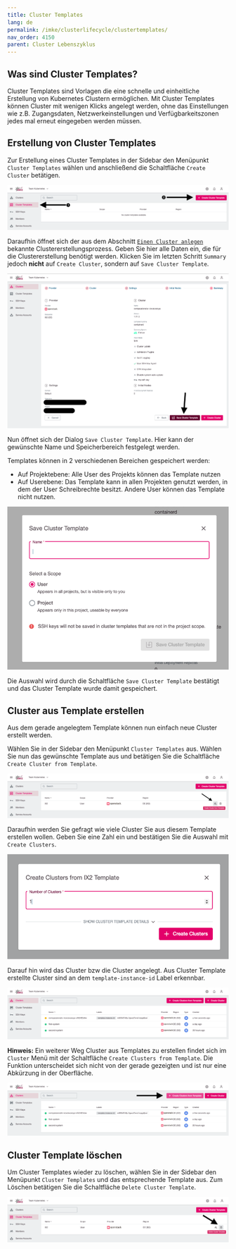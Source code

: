 ```yaml
---
title: Cluster Templates
lang: de
permalink: /imke/clusterlifecycle/clustertemplates/
nav_order: 4150
parent: Cluster Lebenszyklus
---
```

<!-- LTeX:  language=de-DE -->

## Was sind Cluster Templates?

Cluster Templates sind Vorlagen die eine schnelle und einheitliche Erstellung von Kubernetes Clustern ermöglichen. Mit Cluster Templates können Cluster mit wenigen Klicks angelegt werden, ohne das Einstellungen wie z.B. Zugangsdaten, Netzwerkeinstellungen und Verfügbarkeitszonen jedes mal erneut eingegeben werden müssen.

## Erstellung von Cluster Templates

Zur Erstellung eines Cluster Templates in der Sidebar den Menüpunkt `Cluster Templates` wählen und anschließend die Schaltfläche `Create Cluster` betätigen.

![Empty Overview](template_overview_empty.png)

Daraufhin öffnet sich der aus dem Abschnitt [`Einen Cluster anlegen`](/imke/clusterlifecycle/creatingacluster/) bekannte Clustererstellungsprozess. Geben Sie hier alle Daten ein, die für die Clustererstellung benötigt werden. Klicken Sie im letzten Schritt `Summary` jedoch **nicht** auf `Create Cluster`, sondern auf `Save Cluster Template`.

![Save Cluster Template Button](template_save.png)

Nun öffnet sich der Dialog `Save Cluster Template`. Hier kann der gewünschte Name und Speicherbereich festgelegt werden.

Templates können in 2 verschiedenen Bereichen gespeichert werden:
* Auf Projektebene: Alle User des Projekts können das Template nutzen
* Auf Userebene: Das Template kann in allen Projekten genutzt werden, in dem der User Schreibrechte besitzt. Andere User können das Template nicht nutzen.

![Dialog Save Cluster Template](template_dialog_save.png)

Die Auswahl wird durch die Schaltfläche `Save Cluster Template` bestätigt und das Cluster Template wurde damit gespeichert.

## Cluster aus Template erstellen

Aus dem gerade angelegtem Template können nun einfach neue Cluster erstellt werden.

Wählen Sie in der Sidebar den Menüpunkt `Cluster Templates` aus. Wählen Sie nun das gewünschte Template aus und betätigen Sie die Schaltfläche `Create Cluster from Template`.

![Template Overview Create](template_overview_create.png)

Daraufhin werden Sie gefragt wie viele Cluster Sie aus diesem Template erstellen wollen. Geben Sie eine Zahl ein und bestätigen Sie die Auswahl mit `Create Clusters`.

![Template Dialog Create Cluster](template_dialog_create_cluster.png)

Darauf hin wird das Cluster bzw die Cluster angelegt. Aus Cluster Template erstellte Cluster sind an dem `template-instance-id` Label erkennbar.

![Cluster Overview New Cluster](cluster_overview_new_cluster.png)

**Hinweis:** Ein weiterer Weg Cluster aus Templates zu erstellen findet sich im `Cluster` Menü mit der Schaltfläche `Create Clusters from Template`. Die Funktion unterscheidet sich nicht von der gerade gezeigten und ist nur eine Abkürzung in der Oberfläche.

![cluster_overview_create_alternative](cluster_overview_create_alternative.png)

## Cluster Template löschen

Um Cluster Templates wieder zu löschen, wählen Sie in der Sidebar den Menüpunkt `Cluster Templates` und das entsprechende Template aus. Zum Löschen betätigen Sie die Schaltfläche `Delete Cluster Template`.

![Template Overview Delete](template_overview_delete.png)
